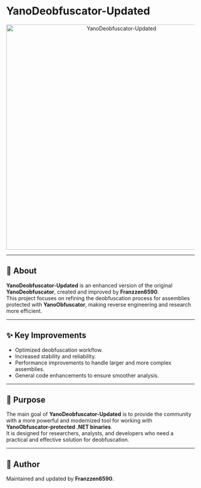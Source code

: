 # YanoDeobfuscator-Updated

<div align="center">
  <!-- Project image or logo -->
  <img src="https://github.com/user-attachments/assets/f17d816d-7422-4b4e-a611-05ab6778c710" alt="YanoDeobfuscator-Updated" width="600"/>
</div>

---

## 📖 About

**YanoDeobfuscator-Updated** is an enhanced version of the original **YanoDeobfuscator**, created and improved by **Franzzen6590**.  
This project focuses on refining the deobfuscation process for assemblies protected with **YanoObfuscator**, making reverse engineering and research more efficient.  

---

## ✨ Key Improvements
- Optimized deobfuscation workflow.  
- Increased stability and reliability.  
- Performance improvements to handle larger and more complex assemblies.  
- General code enhancements to ensure smoother analysis.  

---

## 🎯 Purpose
The main goal of **YanoDeobfuscator-Updated** is to provide the community with a more powerful and modernized tool for working with **YanoObfuscator-protected .NET binaries**.  
It is designed for researchers, analysts, and developers who need a practical and effective solution for deobfuscation.  

---

## 👤 Author
Maintained and updated by **Franzzen6590**.  
